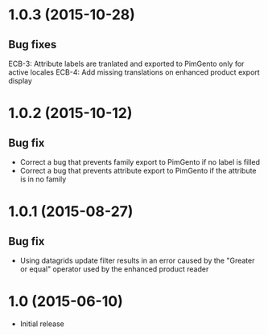 # 1.0.3 (2015-10-28)
## Bug fixes
ECB-3: Attribute labels are tranlated and exported to PimGento only for active locales
ECB-4: Add missing translations on enhanced product export display

# 1.0.2 (2015-10-12)
## Bug fix
- Correct a bug that prevents family export to PimGento if no label is filled
- Correct a bug that prevents attribute export to PimGento if the attribute is in no family

# 1.0.1 (2015-08-27)
## Bug fix
- Using datagrids update filter results in an error caused by the "Greater or equal" operator used by the enhanced product reader

# 1.0 (2015-06-10)
- Initial release
